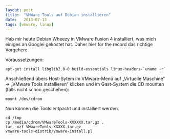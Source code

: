 ```yaml
---
layout: post
title:  "VMWare Tools auf Debian installieren"
date:   2013-07-13
tags: [vmware, linux]
---
```

Hab mir heute Debian Wheezy in VMware Fusion 4 installiert, was mich einiges an Googlei gekostet hat. Daher hier for the record das richtige Vorgehen:

Voraussetzungen:

```shell
apt-get install libglib2.0-0 build-essentials linux-headers-`uname -r`
```

Anschließend übers Host-Sytem im VMware-Menü auf „Virtuelle Maschine“ -> „VMware Tools installieren“ klicken und im Gast-System die CD mounten (falls nicht schon geschehen):

```shell
mount /dev/cdrom
```

Nun können die Tools entpackt und installiert werden.

```shell
cd /tmp
cp /media/cdrom/VMwareTools-XXXXXX.tar.gz .
tar -xzf VMwareTools-XXXXX.tar.gz
vmware-tools-distrib/vmware-install.pl
```
